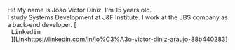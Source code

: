 Hi! My name is João Victor Diniz. I'm 15 years old.
<br>I study Systems Development at J&F Institute. I work at the JBS company as a back-end developer.
[<kbd> <br> Linkedin <br> </kbd>][[Link](https://linkedin.com/in/jo%C3%A3o-victor-diniz-araujo-88b440283)https://linkedin.com/in/jo%C3%A3o-victor-diniz-araujo-88b440283]
